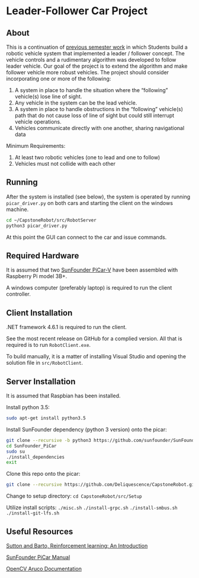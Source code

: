 
# Leader-Follower Car Project

## About

This is a continuation of [previous semester work](https://github.com/sramocki/SeniorProjectRobot) in which Students build a robotic vehicle system that implemented a leader / follower concept.
The vehicle controls and a rudimentary algorithm was developed to follow leader vehicle.
Our goal of the project is to extend the algorithm and make follower vehicle more robust vehicles.
The project should consider incorporating one or more of the following:

1. A system in place to handle the situation where the “following” vehicle(s) lose line of sight.
2. Any vehicle in the system can be the lead vehicle.
3. A system in place to handle obstructions in the “following” vehicle(s) path that do not cause loss of line of sight but could still interrupt vehicle operations.
4. Vehicles communicate directly with one another, sharing navigational data

Minimum Requirements:

1. At least two robotic vehicles (one to lead and one to follow)
2. Vehicles must not collide with each other


## Running

After the system is installed (see below), the system is operated by running `picar_driver.py` on both cars and starting the client on the windows machine.

```bash
cd ~/CapstoneRobot/src/RobotServer
python3 picar_driver.py
```

At this point the GUI can connect to the car and issue commands.


## Required Hardware

It is assumed that two [SunFounder PiCar-V](https://www.sunfounder.com/smart-video-car-kit-v2-0.html) have been assembled with Raspberry Pi model 3B+.

A windows computer (preferably laptop) is required to run the client controller.


## Client Installation

.NET framework 4.6.1 is required to run the client.

See the most recent release on GitHub for a complied version.
All that is required is to run `RobotClient.exe`.

To build manually, it is a matter of installing Visual Studio and opening the solution file in `src/RobotClient`.


## Server Installation

It is assumed that Raspbian has been installed.

Install python 3.5:
```bash
sudo apt-get install python3.5
```

Install SunFounder dependency (python 3 version) onto the picar:
```bash
git clone --recursive -b python3 https://github.com/sunfounder/SunFounder_PiCar.git
cd SunFounder_PiCar
sudo su
./install_dependencies
exit
```

Clone this repo onto the picar:
```bash
git clone --recursive https://github.com/Deliquescence/CapstoneRobot.git
```

Change to setup directory:
`cd CapstoneRobot/src/Setup`

Utilize install scripts:
```./misc.sh```
```./install-grpc.sh```
```./install-smbus.sh```
```./install-git-lfs.sh```

## Useful Resources

[Sutton and Barto, Reinforcement learning: An Introduction](http://incompleteideas.net/book/RLbook2018.pdf)

[SunFounder PiCar Manual](https://www.sunfounder.com/learn/download/X1BWQ19SYXNwYmVycnlfUGlfU21hcnRfVmlkZW9fQ2FyX1YyLjAucGRm/dispi)

[OpenCV Aruco Documentation](https://docs.opencv.org/3.1.0/d5/dae/tutorial_aruco_detection.html)
